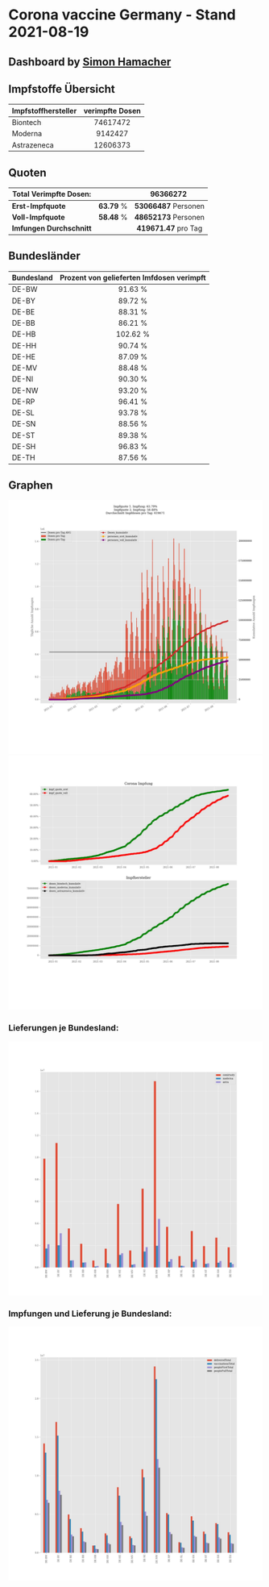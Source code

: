 # Corona vaccine Germany - Stand 2021-08-19
## Dashboard by [Simon Hamacher](https://www.shamacher.eu)
## Impfstoffe Übersicht
**Impfstoffhersteller** | **verimpfte Dosen**
-------- | :--------:
Biontech | 74617472
Moderna | 9142427
Astrazeneca | 12606373


## Quoten
**Total Verimpfte Dosen:** | |96366272&nbsp;
-------- | :--------:| :--------:
**Erst-Impfquote** | **63.79** %| **53066487** Personen
**Voll-Impfquote** | **58.48** %| **48652173** Personen
**Imfungen Durchschnitt** | |**419671.47** pro Tag 
## Bundesländer
**Bundesland** | **Prozent von gelieferten Imfdosen verimpft**
-------- | :--------:
DE-BW | 91.63 %
DE-BY | 89.72 %
DE-BE | 88.31 %
DE-BB | 86.21 %
DE-HB | 102.62 %
DE-HH | 90.74 %
DE-HE | 87.09 %
DE-MV | 88.48 %
DE-NI | 90.30 %
DE-NW | 93.20 %
DE-RP | 96.41 %
DE-SL | 93.78 %
DE-SN | 88.56 %
DE-ST | 89.38 %
DE-SH | 96.83 %
DE-TH | 87.56 %
## Graphen
<img src="Impfungen-Corona-01.jpg" alt="Impf Übersicht" title="Impf Übersicht" />
<img src="Impfungen-Corona-02.jpg" alt="Impfquote" title="Impf Übersicht" />

### Lieferungen je Bundesland:
<img src="Impfungen-Corona-04.jpg" alt="Impfungen in den Bundesländern" title="Impfungen in den Bundesländern" />

### Impfungen und Lieferung je Bundesland:
<img src="Impfungen-Corona-05.jpg" alt="Impfungen in den Bundesländern" title="Impfungen in den Bundesländern" />


